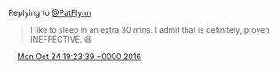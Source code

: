 Replying to [@PatFlynn](https://twitter.com/PatFlynn/status/790630185385066496)

> I like to sleep in an extra 30 mins\. I admit that is definitely, proven INEFFECTIVE\. 😆

<img src="../../media/tweet.ico" width="12" /> [Mon Oct 24 19:23:39 +0000 2016](https://twitter.com/DromerDenker/status/790634879079817216)